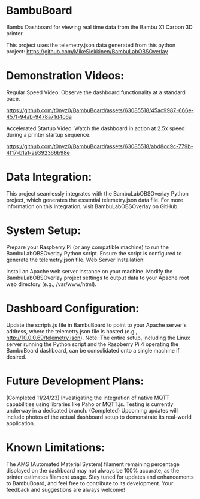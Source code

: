 # BambuBoard
Bambu Dashboard for viewing real time data from the Bambu X1 Carbon 3D printer. 

This project uses the telemetry.json data generated from this python project:
https://github.com/MikeSiekkinen/BambuLabOBSOverlay

# Demonstration Videos:

Regular Speed Video: Observe the dashboard functionality at a standard pace.

https://github.com/t0nyz0/BambuBoard/assets/63085518/45ac9987-666e-457f-94ab-9478a71d4c6a

Accelerated Startup Video: Watch the dashboard in action at 2.5x speed during a printer startup sequence.

https://github.com/t0nyz0/BambuBoard/assets/63085518/abd8cd9c-779b-4f17-b1a1-a9392366b98e


# Data Integration:
This project seamlessly integrates with the BambuLabOBSOverlay Python project, which generates the essential telemetry.json data file. For more information on this integration, visit BambuLabOBSOverlay on GitHub.

# System Setup:

Prepare your Raspberry Pi (or any compatible machine) to run the BambuLabOBSOverlay Python script.
Ensure the script is configured to generate the telemetry.json file.
Web Server Installation:

Install an Apache web server instance on your machine.
Modify the BambuLabOBSOverlay project settings to output data to your Apache root web directory (e.g., /var/www/html).

# Dashboard Configuration:

Update the scripts.js file in BambuBoard to point to your Apache server's address, where the telemetry.json file is hosted (e.g., http://10.0.0.69/telemetry.json).
Note: The entire setup, including the Linux server running the Python script and the Raspberry Pi 4 operating the BambuBoard dashboard, can be consolidated onto a single machine if desired.

# Future Development Plans:

(Completed 11/24/23) Investigating the integration of native MQTT capabilities using libraries like Paho or MQTT.js. Testing is currently underway in a dedicated branch.
(Completed) Upcoming updates will include photos of the actual dashboard setup to demonstrate its real-world application.

# Known Limitations:

The AMS (Automated Material System) filament remaining percentage displayed on the dashboard may not always be 100% accurate, as the printer estimates filament usage.
Stay tuned for updates and enhancements to BambuBoard, and feel free to contribute to its development. Your feedback and suggestions are always welcome!
